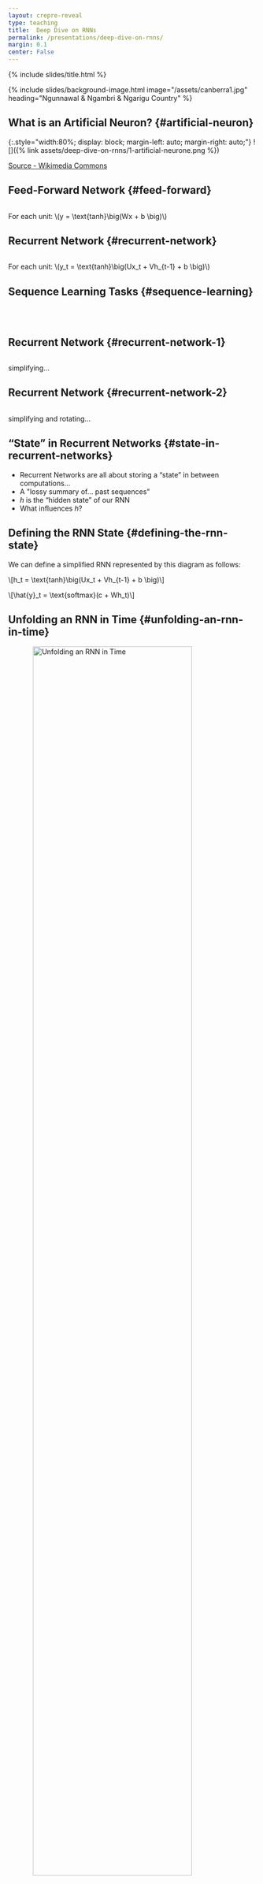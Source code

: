 ```yaml
---
layout: crepre-reveal
type: teaching
title:  Deep Dive on RNNs
permalink: /presentations/deep-dive-on-rnns/
margin: 0.1
center: False
---
```


{% include slides/title.html %}

{% include slides/background-image.html
image="/assets/canberra1.jpg"
heading="Ngunnawal & Ngambri & Ngarigu Country"
%}

## What is an Artificial Neuron? {#artificial-neuron}

{:.style="width:80%;  display: block; margin-left: auto; margin-right: auto;"}
![]({% link assets/deep-dive-on-rnns/1-artificial-neurone.png %})

[Source - Wikimedia Commons](https://en.wikipedia.org/wiki/File:Blausen_0657_MultipolarNeuron.png)

## Feed-Forward Network {#feed-forward}

<img data-src="{{site.baseurl}}/assets/deep-dive-on-rnns/2-feed-forward.png" style="width:60%;  display: block; margin-left: auto; margin-right: auto;" />
<p>For each unit: <span class="math inline">\(y = \text{tanh}\big(Wx + b \big)\)</span></p>

## Recurrent Network {#recurrent-network}

<img data-src="{{site.baseurl}}/assets/deep-dive-on-rnns/3-recurrent.png" style="width:60%;  display: block; margin-left: auto; margin-right: auto;" />
<p>For each unit: <span class="math inline">\(y_t = \text{tanh}\big(Ux_t + Vh_{t-1} + b \big)\)</span></p>


## Sequence Learning Tasks {#sequence-learning}

<p style="text-align:center;"><img data-src="{{site.baseurl}}/assets/deep-dive-on-rnns/sequence-learning.png" style="width:45%" />
<img data-src="{{site.baseurl}}/assets/deep-dive-on-rnns/sequence-learning3.jpg" style="width:50%"/></p>
<p><img data-src="{{site.baseurl}}/assets/deep-dive-on-rnns/sequence-learning2.png" style="width:80%; display: block; margin-left: auto; margin-right: auto;"/></p>


## Recurrent Network {#recurrent-network-1}

<img data-src="{{site.baseurl}}/assets/deep-dive-on-rnns/4-unfolding.png" style="width:75.0%; display: block; margin-left: auto; margin-right: auto;" />

simplifying…

## Recurrent Network {#recurrent-network-2}

<img data-src="{{site.baseurl}}/assets/deep-dive-on-rnns/5-recurrent-vert.png" style="width:25.0%; display: block; margin-left: auto; margin-right: auto;" />

simplifying and rotating…


## “State” in Recurrent Networks {#state-in-recurrent-networks}

<img data-src="{{site.baseurl}}/assets/deep-dive-on-rnns/5-recurrent-vert.png" style="width:25%; float:right;" />

- Recurrent Networks are all about storing a “state” in between computations...
- A "lossy summary of... past sequences"
- _h_ is the “hidden state” of our RNN
- What influences _h_?

## Defining the RNN State {#defining-the-rnn-state}

<img data-src="{{site.baseurl}}/assets/deep-dive-on-rnns/5-recurrent-vert.png" style="width:25%; float:right;" />

We can define a simplified RNN represented by this diagram as follows:

\\[h_t = \text{tanh}\big(Ux_t + Vh_{t-1} + b \big)\\]

\\[\hat{y}_t = \text{softmax}(c + Wh_t)\\]


## Unfolding an RNN in Time {#unfolding-an-rnn-in-time}

<img data-src="{{site.baseurl}}/assets/deep-dive-on-rnns/6-recurrent-unroll.png" alt="Unfolding an RNN in Time" style="width:80.0%; display: block;
    margin-left: auto; margin-right: auto;"/>

- By unfolding the RNN we can compute \\(\hat{y}\\) for a given length of sequence.
- Note that the weight matrices \\(U\\), \\(V\\), \\(W\\) are the same for each timestep; this is the big advantage of RNNs!


## Forward Propagation {#forward-propagation}

<div class="columns">
<div class="column">
<p><img data-src="{{site.baseurl}}/assets/deep-dive-on-rnns/forward-prop.png" /></p>
</div><div class="column">
<p>We can now use the following equations to compute <span class="math inline">\(\hat{y}_t\)</span>, by computing <span class="math inline">\(h\)</span> for the previous steps:</p>
<p><span class="math display">\[h_t = \text{tanh}\big(Ux_t + Vh_{t-1} + b \big)\]</span></p>
<p><span class="math display">\[\hat{y}_t = \text{softmax}(c + Wh_t)\]</span></p>
</div>
</div>

## Y-hat is Softmax’d {#y-hat-is-softmaxd}

<img data-src="{{site.baseurl}}/assets/deep-dive-on-rnns/softmax-is-probability.png" style="width:60%; display: block; margin-left: auto; margin-right: auto;" />

<p style="text-align:center;"><span class="math inline">\(\hat{y}\)</span> is a probability distribution!</p>

<p><span class="math display">\[\sigma(\mathbf{z})_j = \frac{e^{z_j}}{\sum_{k=1}^K e^{z_k}} \text{ for } j = 1,\ldots, K\]</span></p>


## Calculating Loss: Categorical Cross Entropy {#calculating-loss-categorical-cross-entropy}

<div class="columns">
<div class="column">
<p><img data-src="{{site.baseurl}}/assets/deep-dive-on-rnns/calculating-loss.png" /></p>
</div><div class="column">
<p>We use the categorical cross-entropy function for loss:</p>
<p><span class="math display">\[\begin{align*}
h_t &amp;= \text{tanh}\big( {b} + {Vh}_{t-1} + {Ux}_t \big) \\
\hat{y}_t &amp;= \text{softmax}(c + Wh_t) \\
L_t &amp;= -y_t \cdot \text{log}(\hat{y}_t) \\
\text{Loss} &amp;= \sum_t L_t \\
\end{align*}\]</span></p>
</div>
</div>


## Backpropagation Through Time (BPTT) {#backpropagation-through-time-bptt}

<div class="columns">
<div class="column">
<p><img data-src="{{site.baseurl}}/assets/deep-dive-on-rnns/7-recurrent-loss.png" style="width:85%; display: block; margin-left: auto; margin-right: auto;" /></p>
</div><div class="column">
<p>Propagates error correction backwards through the network graph, adjusting all parameters (<em>U</em>, <em>V</em>, <em>W</em>) to minimise loss.</p>
</div>
</div>


## Example: Character-level text model {#example-character-level-text-model}

<ul>
<li class="fragment"><strong>Training data:</strong> a collection of text.</li>
<li class="fragment"><strong>Input (<em>X</em>):</strong> snippets of 30 characters from the collection.</li>
<li class="fragment"><strong>Target output (<em>y</em>)</strong>: 1 character, the next one after the 30 in each <em>X</em>.</li>
</ul>


## Training the Character-level Model {#training-the-character-level-model}

<div class="columns">
<div class="column">
<p><img data-src="{{site.baseurl}}/assets/deep-dive-on-rnns/charRNN-training.png" /></p>
</div><div class="column">
<ul>
<li><strong>Target:</strong> A probability distribution with <span class="math inline">\(P(n) = 1\)</span></li>
<li><strong>Output:</strong> A probability distribution over all next letters.</li>
<li><strong>E.g.:</strong> “My cat is named Simon” would lead to <strong>X</strong>: “My cat is named Simo” and <strong>y</strong>: “n”</li>
</ul>
</div>
</div>


## Using the trained model to generate text {#using-the-trained-model-to-generate-text}

<div class="columns">
<div class="column">
<p><img data-src="{{site.baseurl}}/assets/deep-dive-on-rnns/charRNN-sampling.png" /></p>
</div><div class="column">
<ul>
<li class="fragment"><strong>S</strong>: Sampling function, sample a letter using the output probability distribution.</li>
<li class="fragment">The generated letter is reinserted at as the next input.</li>
<li class="fragment">We don’t want to always draw the most likely character. The would give frequent repetition and “copying” from the training text. Need a sampling strategy.</li>
</ul>
</div>
</div>


## Char-RNN {#char-rnn}

<div class="columns">
<div class="column">
<ul>
<li class="fragment">RNN as a sequence generator</li>
<li class="fragment">Input is current symbol, output is next predicted symbol.</li>
<li class="fragment">Connect output to input and continue!</li>
<li class="fragment">CharRNN simply applies this to a (subset) of ASCII characters.</li>
<li class="fragment">Train and generate on any text corpus: Fun!</li>
</ul>
</div><div class="column">
<p><img data-src="{{site.baseurl}}/assets/deep-dive-on-rnns/charRNN-example.png" /></p>
<p>See: <a href="http://karpathy.github.io/2015/05/21/rnn-effectiveness/">Karpathy, A. (2015). The unreasonable effectiveness of recurrent neural networks.</a></p>
</div>
</div>


## Char-RNN Examples {#char-rnn-examples}

<div class="columns">
<div class="column">
<p>Shakespeare (Karpathy, 2015):</p>
<blockquote>
<p>Second Senator: They are away this miseries, produced upon my soul, Breaking and strongly should be buried, when I perish The earth and thoughts of many states.</p>
<p>DUKE VINCENTIO: Well, your wit is in the care of side and that.</p>
</blockquote>
</div><div class="column">
<p>Latex Algebraic Geometry:</p>
<p><img data-src="{{site.baseurl}}/assets/deep-dive-on-rnns/charRNN-latex-karpathy.jpeg" style="width:70%;"/></p>
<p>N.B. “<em>Proof.</em> Omitted.” Lol.</p>
</div>
</div>

{% include slides/theme.html slide="praxis" heading="Time to Hack" id="startrekrnn" %}

Making an RNN that generates Star Trek titles

[open in Colab]({% include colab.html notebook="1-star-trek-titles-RNN-basic.ipynb" %})

{% include slides/impact.html id="rnn-architectures-and-lstm" %}

RNN Architectures and **LSTM**


## Bidirectional RNNs {#bidirectional-rnns}

<div class="columns">
<div class="column">
<p><img data-src="{{site.baseurl}}/assets/deep-dive-on-rnns/blstm.png" style="width:75%; display: block; margin-left: auto; margin-right: auto;" /></p>
</div><div class="column">
<ul>
<li class="fragment">Useful for tasks where the whole sequence is available.</li>
<li class="fragment">Each output unit (<span class="math inline">\(\hat{y}\)</span>) depends on both past and future - but most sensitive to closer times.</li>
<li class="fragment">Popular in speech recognition, translation etc.</li>
</ul>
</div>
</div>


## Encoder-Decoder (seq-to-seq) {#encoder-decoder-seq-to-seq}

<img data-src="{{site.baseurl}}/assets/deep-dive-on-rnns/seq2seq.png" style="width:70%;float:right;"/>
<p style="text-align:left;" class="fragment">Learns to generate output sequence (<strong>y</strong>) from an input sequence (<strong>x</strong>).</p>
<p style="text-align:left;" class="fragment">Final hidden state of encoder is used to compute a context variable <em>C</em>.</p>
<p style="text-align:left;" class="fragment">For example, translation.</p>


## Deep RNNs {#deep-rnns}

<div class="columns">
<div class="column">
<p><img data-src="{{site.baseurl}}/assets/deep-dive-on-rnns/rnn-deep.png" style="width:75%; display: block; margin-left: auto; margin-right: auto;" /></p>
</div><div class="column">
<ul>
<li class="fragment">Does adding deeper layers to an RNN make it work better?</li>
<li class="fragment">Several options for architecture.</li>
<li class="fragment">Simply stacking RNN layers is very popular; shown to work better by Graves et al. (2013)</li>
<li class="fragment">Intuitively: layers might learn some hierarchical knowledge automatically.</li>
<li class="fragment">Typical setup: up to three recurrent layers.</li>
</ul>
</div>
</div>


## Long-Term Dependencies {#long-term-dependencies}

<div class="columns">
<div class="column">
<ul>
<li class="fragment">Big mathematical challenge!</li>
<li class="fragment">Gradients propagated through the <em>same weights</em> tend to vanish (mostly) or explode (rarely)</li>
<li class="fragment">E.g., consider an RNN with no nonlinear activation function or input.</li>
<li class="fragment">Each time step multiplies <em>h(0)</em> by <em>W</em>.</li>
<li class="fragment">This corresponds to raising power of eigenvalues in <span class="math inline">\(\Lambda\)</span>.</li>
<li class="fragment">Eventually, components of <em>h(0)</em> not aligned with the largest eigenvector will be discarded.</li>
</ul>
</div><div class="column">
<p><span class="math display">\[\begin{align*}
h_t &amp;= Wh_{t-1}\\
h_t &amp;= (W^t)h_0
\end{align*}\]</span></p>
<p>(supposing <strong>W</strong> admits eigendecomposition with orthogonal matrix <strong>Q</strong>)</p>
<p><span class="math display">\[\begin{align*}
W &amp;= Q\Lambda Q^{\top}\\
h_t &amp;= Q\Lambda ^t Qh_0
\end{align*}\]</span></p>
</div>
</div>



## Gated RNNs {#gated-rnns}

<div class="columns">
<div class="column">
<p><img data-src="{{site.baseurl}}/assets/deep-dive-on-rnns/gated-rnn.png" style="width:80%; display: block; margin-left: auto; margin-right: auto;"/></p>
</div><div class="column">
<ul>
  <li>Provide <strong>gates</strong> that can change the hidden state a little bit at each step.</li>
  <li class="fragment">The gates are controlled by <strong>learnable weights</strong> as well!</li>
  <li class="fragment">Hidden state weights that may <strong>change</strong> at each time step.</li>
  <li class="fragment">Create <strong>paths through time</strong> with derivatives that do not vanish/explode.</li>
  <li class="fragment">Gates choose information to <strong>accumulate</strong> or <strong>forget</strong> at each step.</li>
</ul>
</div>
</div>


## Long Short-Term Memory {#long-short-term-memory}

<div class="columns">
<div class="column">
<ul>
<li class="fragment">Self-loop containing internal state (c).</li>
<li class="fragment">Three extra gating units:
<ul>
<li class="fragment"><strong>Forget gate</strong>: controls how much memory is preserved.</li>
<li class="fragment"><strong>Input gate</strong>: control how much of current input is stored.</li>
<li class="fragment"><strong>Output gate</strong>: control how much of state is shown to output.</li>
</ul></li>
<li class="fragment">Each gate has own <strong>weights</strong> and <strong>biases</strong>, so this uses <em>lots</em> more parameters.</li>
<!-- <li class="fragment">Some variants on this design, e.g., use c as additional input to three gate units.</li> -->
</ul>
</div><div class="column">
<p><img data-src="{{site.baseurl}}/assets/deep-dive-on-rnns/lstm.png" style="width:60%; display: block; margin-left: auto; margin-right: auto;" /></p>
</div>
</div>


{% comment %}
## Long Short-Term Memory {#long-short-term-memory-1}

<div class="columns">
<div class="column">
<ul>
<li class="fragment">Forget gate: <em>f</em></li>
<li class="fragment">Internal state: <em>s</em></li>
<li class="fragment">Input gate: <em>g</em></li>
<li class="fragment">Output gate: <em>q</em></li>
<li class="fragment">Output: <em>h</em></li>
</ul>
</div><div class="column">
<p><img data-src="{{site.baseurl}}/assets/deep-dive-on-rnns/lstm.png" style="width:60%; display: block; margin-left: auto; margin-right: auto;" /></p>
</div>
</div>
{% endcomment %}


## Other Gating Units {#other-gating-units}

<div class="columns">
<div class="column">
  <p><img data-src="{{site.baseurl}}/assets/deep-dive-on-rnns/gru.png" style="width:100.0%" />
    Source: <a href="https://youtu.be/FpQCAd0zKiU">(Olah, C. 2015.)</a></p>
</div><div class="column">
<ul>
<li>Are three gates necessary?</li>
<li>Other gating units are simpler, e.g., Gated Recurrent Unit (GRU)</li>
<li>For the moment, LSTMs are winning in practical use.</li>
<li>Alternative unit design: project idea?</li>
</ul>
</div>
</div>


## Visualising LSTM activations {#visualising-lstm-activations}

<p>Sometimes, the LSTM cell state corresponds with features of the sequential data:</p>
<p><img data-src="{{site.baseurl}}/assets/deep-dive-on-rnns/lstm-state-visualisation.png" style="width:70.0%" /></p>
<p>Source: <a href="http://karpathy.github.io/2015/05/21/rnn-effectiveness/">(Karpathy, 2015)</a></p>


## CharRNN Applications: FolkRNN {#charrnn-applications-folkrnn}

<p>Some kinds of music can be represented in a text-like manner.</p>
<p><img data-src="{{site.baseurl}}/assets/deep-dive-on-rnns/folk-rnn.png" style="width:70.0%" /></p>
<p>Source: <a href="https://core.ac.uk/download/pdf/55873381.pdf">Sturm et al. 2015. Folk Music Style Modelling by Recurrent Neural Networks with Long Short Term Memory Units</a></p>


## Other CharRNN Applications {#other-charrnn-applications}

<div class="columns">
  <div class="column">
    <img data-src="{{site.baseurl}}/assets/deep-dive-on-rnns/rnn-monet.png" style="width:85.0%; display: block; margin-left: auto; margin-right: auto;"/>
<p> <a href="http://blog.manugarri.com/teaching-recurrent-neural-networks-about-monet/">Teaching Recurrent Neural Networks about Monet</a></p>
  </div><div class="column">
    <img data-src="{{site.baseurl}}/assets/deep-dive-on-rnns/rnn-paint-colours.png" style="width:50%; display: block; margin-left: auto; margin-right: auto;"/>
<p> <a href="http://aiweirdness.com/post/160776374467/new-paint-colors-invented-by-neural-network">New Paint Colours Invented by Neural Network</a></p>
</div>
</div>


## Google Magenta Performance RNN {#google-magenta-performance-rnn}

<div class="columns">
<div class="column">
<p><img data-src="{{site.baseurl}}/assets/deep-dive-on-rnns/performance-rnn.jpg" style="width:50%; display: block; margin-left: auto; margin-right: auto;"/></p>
</div><div class="column">
<p><img data-src="{{site.baseurl}}/assets/deep-dive-on-rnns/performance-rnn2.png" style="width:50%; display: block; margin-left: auto; margin-right: auto;"/></p>
</div>
</div>
<ul>
<li>State-of-the-art in music generating RNNs.</li>
<li>Encode MIDI musical sequences as categorical data.</li>
<li>Now supports polyphony (multiple notes), dynamics (volume), expressive timing (rubato).</li>
<li>E.g.: <a href="https://youtu.be/JVf6esaXeLE">YouTube demo</a></li>
</ul>


## Neural iPad Band, another CharRNN {#neural-ipad-band-another-charrnn}

<div class="columns">
<div class="column">
  <p>
    <img data-src="{{site.baseurl}}/assets/deep-dive-on-rnns/neural-ipad-screen.jpg" style="display: block; margin-left: auto; margin-right: auto;" />
    <img data-src="{{site.baseurl}}/assets/deep-dive-on-rnns/neural-ipad-diagram.png" style="display: block; margin-left: auto; margin-right: auto;" />
  </p>
</div><div class="column">
<ul>
<li>iPad music transcribed as sequence of numbers for each performer.</li>
<li>Trick: encode multiple ints as one (preserving ordering).</li>
<li><a href="https://youtu.be/FpQCAd0zKiU">Video</a></li>
</ul>
</div>
</div>

{% include slides/theme.html slide="praxis" heading="Time to Hack" id="examples" %}

These examples run in Google Colaboratory, just click the link to start them up.

Star Trek RNN ([open in Colab]({% include colab.html notebook="1-star-trek-titles-RNN-basic.ipynb" %}))

Advanced CharRNN ([open in Colab]({% include colab.html notebook="2-star-trek-titles-advanced.ipynb" %}))

Melody Generation ([open in Colab]({% include colab.html notebook="3-zeldic-musical-RNN.ipynb" %}))

{% include slides/theme.html slide="further-reading-code" heading="Books and Learning References" id="reading" %}

[Ian Goodfellow, Yoshua Bengio, and Aaron Courville. 2016. Deep Learning. MIT Press.](http://www.deeplearningbook.org)

[François Chollet. 2018. Manning.](https://www.manning.com/books/deep-learning-with-python)

[Chris Olah. 2015. Understanding LSTMs](http://colah.github.io/posts/2015-08-Understanding-LSTMs/)

[RNNs in Tensorflow](https://r2rt.com/recurrent-neural-networks-in-tensorflow-ii.html)

[Karpathy. 2015. The Unreasonable Effectiveness of RNNs](http://karpathy.github.io/2015/05/21/rnn-effectiveness/)

[Foster. 2019. Generative Deep Learning: Teaching Machines to Paint, Write, Compose, and Play](http://shop.oreilly.com/product/0636920189817.do)

